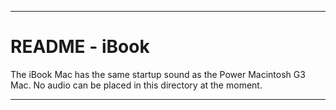 
***

# README - iBook

The iBook Mac has the same startup sound as the Power Macintosh G3 Mac. No audio can be placed in this directory at the moment.

***
